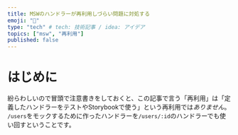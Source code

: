 ```yaml
---
title: MSWのハンドラーが再利用しづらい問題に対処する
emoji: "💪"
type: "tech" # tech: 技術記事 / idea: アイデア
topics: ["msw", "再利用"]
published: false
---
```


# はじめに

紛らわしいので冒頭で注意書きをしておくと、この記事で言う「再利用」は「定義したハンドラーをテストやStorybookで使う」という再利用では*ありません*。
`/users`をモックするために作ったハンドラーを`/users/:id`のハンドラーでも使い回すということです。
